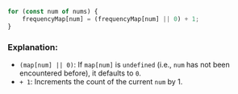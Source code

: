 ```javascript
for (const num of nums) {
    frequencyMap[num] = (frequencyMap[num] || 0) + 1;
}
```

### Explanation:
- `(map[num] || 0)`: If `map[num]` is `undefined` (i.e., `num` has not been encountered before), it defaults to `0`.
- `+ 1`: Increments the count of the current `num` by 1.
